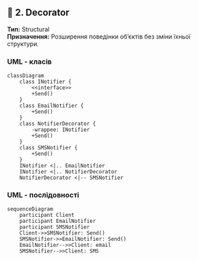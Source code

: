 ## 🔷 2. Decorator
**Тип:** Structural  
**Призначення:** Розширення поведінки об’єктів без зміни їхньої структури.

### UML - класів
```mermaid
classDiagram
    class INotifier {
        <<interface>>
        +Send()
    }
    class EmailNotifier {
        +Send()
    }
    class NotifierDecorator {
        -wrappee: INotifier
        +Send()
    }
    class SMSNotifier {
        +Send()
    }
    INotifier <|.. EmailNotifier
    INotifier <|.. NotifierDecorator
    NotifierDecorator <|-- SMSNotifier
```

### UML - послідовності
```mermaid
sequenceDiagram
    participant Client
    participant EmailNotifier
    participant SMSNotifier
    Client->>SMSNotifier: Send()
    SMSNotifier->>EmailNotifier: Send()
    EmailNotifier-->>Client: email
    SMSNotifier-->>Client: SMS
```
